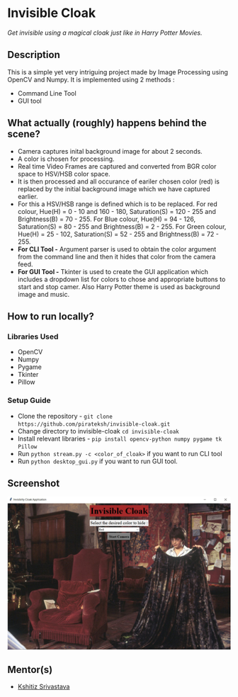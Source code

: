 # Invisible Cloak

_Get invisible using a magical cloak just like in Harry Potter Movies._

## Description

This is a simple yet very intriguing project made by Image Processing using OpenCV and Numpy. It is implemented using 2 methods : 
- Command Line Tool
- GUI tool

## What actually (roughly) happens behind the scene?

* Camera captures inital background image for about 2 seconds.
* A color is chosen for processing.
* Real time Video Frames are captured and converted from BGR color space to HSV/HSB color space.
* It is then processed and all occurance of eariler chosen color (red) is replaced by the initial background image which we have captured earlier.
* For this a HSV/HSB range is defined  which is to be replaced. For red colour, Hue(H) = 0 - 10 and 160 - 180, Saturation(S) = 120 - 255 and Brightness(B) = 70 - 255.
For Blue colour, Hue(H) = 94 - 126, Saturation(S) = 80 - 255 and Brightness(B) = 2 - 255.
For Green colour, Hue(H) = 25 - 102, Saturation(S) = 52 - 255 and Brightness(B) = 72 - 255.
* **For CLI Tool -** Argument parser is used to obtain the color argument from the command line and then it hides that color from the camera feed.
* **For GUI Tool -** Tkinter is used to create the GUI application which includes a dropdown list for colors to chose and appropriate buttons to start and stop camer. Also Harry Potter theme is used as background image and music.

## How to run locally?

### Libraries Used
- OpenCV
- Numpy
- Pygame
- Tkinter
- Pillow

### Setup Guide
* Clone the repository - `git clone https://github.com/pirateksh/invisible-cloak.git`
* Change directory to invisible-cloak `cd invisible-cloak`
* Install relevant libraries - `pip install opencv-python numpy pygame tk Pillow`
* Run `python stream.py -c <color_of_cloak>` if you want to run CLI tool
* Run `python desktop_gui.py` if you want to run GUI tool.

## Screenshot
![Screenshot](gui_app_demo.jpg "Title is optional")
## Mentor(s)
* [Kshitiz Srivastava](https://contrihub21.herokuapp.com/profile/user/pirateksh/)

